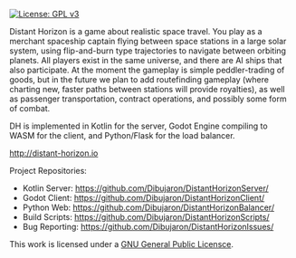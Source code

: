 [![License: GPL v3](https://img.shields.io/badge/License-GPLv3-blue.svg)](https://www.gnu.org/licenses/gpl-3.0)

Distant Horizon is a game about realistic space travel. You play as a merchant spaceship captain flying between space stations in a large solar system, using flip-and-burn type trajectories to navigate between orbiting planets. All players exist in the same universe, and there are AI ships that also participate. At the moment the gameplay is simple peddler-trading of goods, but in the future we plan to add routefinding gameplay (where charting new, faster paths between stations will provide royalties), as well as passenger transportation, contract operations, and possibly some form of combat. 

DH is implemented in Kotlin for the server, Godot Engine compiling to WASM for the client, and Python/Flask for the load balancer.

http://distant-horizon.io

Project Repositories: 
- Kotlin Server: https://github.com/Dibujaron/DistantHorizonServer/
- Godot Client: https://github.com/Dibujaron/DistantHorizonClient/
- Python Web: https://github.com/Dibujaron/DistantHorizonBalancer/
- Build Scripts: https://github.com/Dibujaron/DistantHorizonScripts/
- Bug Reporting: https://github.com/Dibujaron/DistantHorizonIssues/

This work is licensed under a
[GNU General Public Licensce][gpl3].

[gpl3]: https://www.gnu.org/licenses/gpl-3.0.en.html
